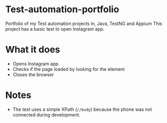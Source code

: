 # Test-automation-portfolio
Portfolio of my Test automation projects in, Java, TestNG and Appium
This project has a basic test to open Instagram app.

# What it does

- Opens Instagram app.
- Checks if the page loaded by looking for the  element
- Closes the browser

# Notes

- The test uses a simple XPath (`//body`) because the phone was not connected during development.

